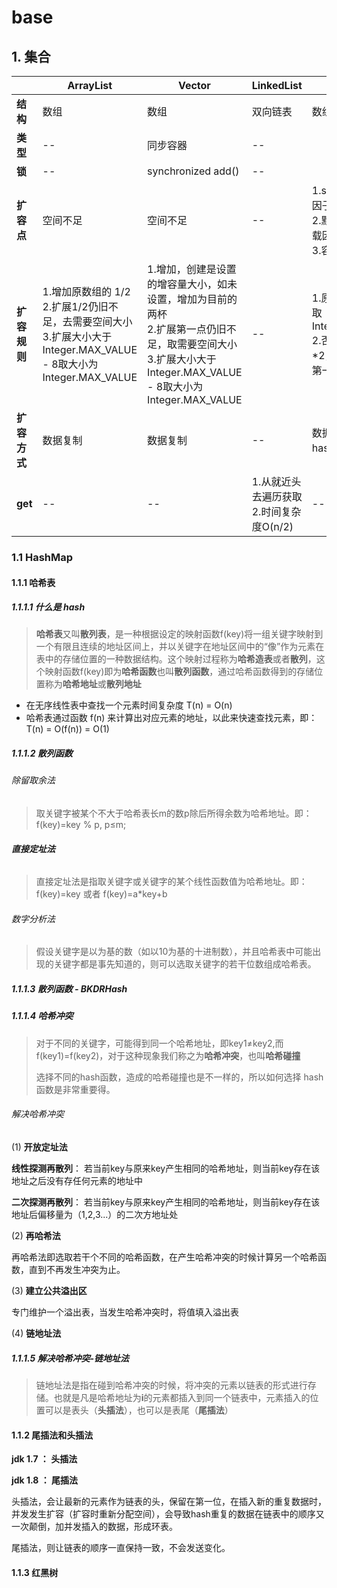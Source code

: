 # base



## 1. 集合







|              | ArrayList                                                    | Vector                                                       | LinkedList                                 | HashMap1.7                                                   | HashMap1.8                                                   | HashSet  | LinkedHashMap    |
| ------------ | ------------------------------------------------------------ | ------------------------------------------------------------ | ------------------------------------------ | ------------------------------------------------------------ | ------------------------------------------------------------ | -------- | ---------------- |
| **结构**     | 数组                                                         | 数组                                                         | 双向链表                                   | 数组+链表                                                    | 数组+链表<br>数组+红黑树                                     | HashMap  | HashMap+双向链表 |
| **类型**     | --                                                           | 同步容器                                                     | --                                         |                                                              |                                                              |          |                  |
| **锁**       | --                                                           | synchronized add()                                           | --                                         |                                                              |                                                              |          |                  |
| **扩容点**   | 空间不足                                                     | 空间不足                                                     | --                                         | 1.size > 容量 * 负载因子<br>2.默认:容量16，负载因子0.75<br>3.容量为2的n次幂 | 1.size > 容量 * 负载因子<br/>2.默认:容量16，负载因子0.75<br/>3.容量为2的n次幂 |          |                  |
| **扩容规则** | 1.增加原数组的 1/2<br>2.扩展1/2仍旧不足，去需要空间大小<br>3.扩展大小大于Integer.MAX_VALUE - 8取大小为 Integer.MAX_VALUE | 1.增加，创建是设置的增容量大小，如未设置，增加为目前的两杯<br>2.扩展第一点仍旧不足，取需要空间大小<br/>3.扩展大小大于Integer.MAX_VALUE - 8取大小为 Integer.MAX_VALUE | --                                         | 1.原大小大于2^31，取Integer.MAX_VALUE<br>2.否则，取原容量*2，再校验是否通过第一点 | 1.原大小大于2^31，取Integer.MAX_VALUE<br/>2.否则，取原容量*2，再校验是否通过第一点 |          |                  |
| **扩容方式** | 数据复制                                                     | 数据复制                                                     | --                                         | 数据复制,重新计算hash和index                                 | 数据复制,重新计算index                                       | 数据复制 |                  |
| **get**      | --                                                           | --                                                           | 1.从就近头去遍历获取<br>2.时间复杂度O(n/2) | --                                                           |                                                              |          |                  |







### 1.1 HashMap



#### 1.1.1 哈希表

##### 1.1.1.1 什么是 hash

> **哈希表**又叫**散列表**，是一种根据设定的映射函数f(key)将一组关键字映射到一个有限且连续的地址区间上，并以关键字在地址区间中的“像”作为元素在表中的存储位置的一种数据结构。这个映射过程称为**哈希造表**或者**散列**，这个映射函数f(key)即为**哈希函数**也叫**散列函数**，通过哈希函数得到的存储位置称为**哈希地址**或**散列地址**

- 在无序线性表中查找一个元素时间复杂度 T(n) = O(n)
- 哈希表通过函数 f(n) 来计算出对应元素的地址，以此来快速查找元素，即：T(n) = O(f(n)) = O(1) 



##### 1.1.1.2 散列函数

###### 除留取余法

> 取关键字被某个不大于哈希表长m的数p除后所得余数为哈希地址。即：f(key)=key % p, p≤m;



###### **直接定址法**

> 直接定址法是指取关键字或关键字的某个线性函数值为哈希地址。即： f(key)=key 或者 f(key)=a*key+b



###### 数字分析法

> 假设关键字是以为基的数（如以10为基的十进制数），并且哈希表中可能出现的关键字都是事先知道的，则可以选取关键字的若干位数组成哈希表。





##### 1.1.1.3 散列函数  - BKDRHash





##### 1.1.1.4 哈希冲突

> 对于不同的关键字，可能得到同一个哈希地址，即key1≠key2,而 f(key1)=f(key2)，对于这种现象我们称之为**哈希冲突**，也叫**哈希碰撞**
>
> 选择不同的hash函数，造成的哈希碰撞也是不一样的，所以如何选择 hash 函数是非常重要得。





###### 解决哈希冲突

(1) **开放定址法**

**线性探测再散列**： 若当前key与原来key产生相同的哈希地址，则当前key存在该地址之后没有存任何元素的地址中

**二次探测再散列**： 若当前key与原来key产生相同的哈希地址，则当前key存在该地址后偏移量为（1,2,3...）的二次方地址处



(2) **再哈希法**

再哈希法即选取若干个不同的哈希函数，在产生哈希冲突的时候计算另一个哈希函数，直到不再发生冲突为止。



(3) **建立公共溢出区**

专门维护一个溢出表，当发生哈希冲突时，将值填入溢出表



(4) **链地址法**



##### 1.1.1.5 解决哈希冲突-链地址法

> 链地址法是指在碰到哈希冲突的时候，将冲突的元素以链表的形式进行存储。也就是凡是哈希地址为**i**的元素都插入到同一个链表中，元素插入的位置可以是表头（**头插法**），也可以是表尾（**尾插法**）









#### 1.1.2 尾插法和头插法

**jdk 1.7 ： 头插法**

**jdk 1.8 ： 尾插法**

头插法，会让最新的元素作为链表的头，保留在第一位，在插入新的重复数据时，并发发生扩容（扩容时重新分配空间），会导致hash重复的数据在链表中的顺序又一次颠倒，加并发插入的数据，形成环表。

尾插法，则让链表的顺序一直保持一致，不会发送变化。



#### 1.1.3 红黑树
